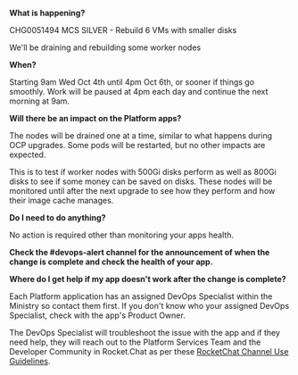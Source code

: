 
**What is happening?**

CHG0051494 MCS SILVER - Rebuild 6 VMs with smaller disks

We'll be draining and rebuilding some worker nodes

**When?**

Starting 9am Wed Oct 4th until 4pm Oct 6th, or sooner if things go smoothly. Work will be paused at 4pm each day and continue the next morning at 9am.

**Will there be an impact on the Platform apps?**

The nodes will be drained one at a time, similar to what happens during OCP upgrades. Some pods will be restarted, but no other impacts are expected.

This is to test if worker nodes with 500Gi disks perform as well as 800Gi disks to see if some money can be saved on disks. These nodes will be monitored until after the next upgrade to see how they perform and how their image cache manages.

**Do I need to do anything?**

No action is required other than monitoring your apps health.

**Check the #devops-alert channel for the announcement of when the change is complete and check the health of your app.**

**Where do I get help if my app doesn't work after the change is complete?**

Each Platform application has an assigned DevOps Specialist within the Ministry so contact them first. If you don't know who your assigned DevOps Specialist, check with the app's Product Owner.

The DevOps Specialist will troubleshoot the issue with the app and if they need help, they will reach out to the Platform Services Team and the Developer Community in Rocket.Chat as per these [RocketChat Channel Use Guidelines](
https://developer.gov.bc.ca/Getting-human-support-for-issues-not-covered-by-devops-requests).
